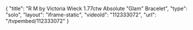 {
    "title": "R M by Victoria Wieck 1.77ctw Absolute \"Glam\" Bracelet",
    "type": "solo",
    "layout": "iframe-static",
    "videoId": "112333072",
    "url": "\/tvpembed\/112333072"
}